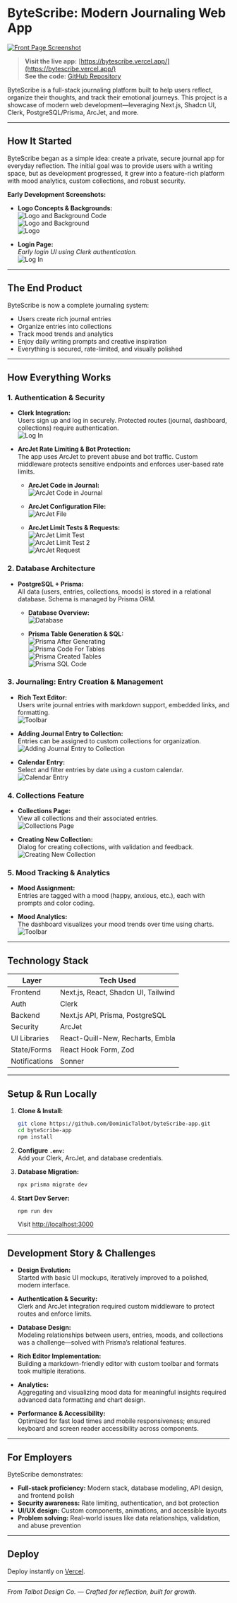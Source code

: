 # ByteScribe: Modern Journaling Web App

[![Front Page Screenshot](/Images/Frontpage.png)](https://bytescribe.vercel.app/)

> **Visit the live app:** [https://bytescribe.vercel.app/](https://bytescribe.vercel.app/)  
> **See the code:** [GitHub Repository](https://github.com/DominicTalbot/byteScribe-app)

ByteScribe is a full-stack journaling platform built to help users reflect, organize their thoughts, and track their emotional journeys. This project is a showcase of modern web development—leveraging Next.js, Shadcn UI, Clerk, PostgreSQL/Prisma, ArcJet, and more.

---

## How It Started

ByteScribe began as a simple idea: create a private, secure journal app for everyday reflection. The initial goal was to provide users with a writing space, but as development progressed, it grew into a feature-rich platform with mood analytics, custom collections, and robust security.

**Early Development Screenshots:**

- **Logo Concepts & Backgrounds:**  
  ![Logo and Background Code](/Images/Logo%20and%20background%20code.png)  
  ![Logo and Background](/Images/Logo%20and%20background.png)  
  ![Logo](/Images/Logo.png)

- **Login Page:**  
  _Early login UI using Clerk authentication._  
  ![Log In](/Images/Log%20in.png)

---

## The End Product

ByteScribe is now a complete journaling system:

- Users create rich journal entries
- Organize entries into collections
- Track mood trends and analytics
- Enjoy daily writing prompts and creative inspiration
- Everything is secured, rate-limited, and visually polished

---

## How Everything Works

### 1. Authentication & Security

- **Clerk Integration:**  
  Users sign up and log in securely. Protected routes (journal, dashboard, collections) require authentication.  
  ![Log In](/Images/Log%20in.png)

- **ArcJet Rate Limiting & Bot Protection:**  
  The app uses ArcJet to prevent abuse and bot traffic. Custom middleware protects sensitive endpoints and enforces user-based rate limits.

  - **ArcJet Code in Journal:**  
    ![ArcJet Code in Journal](/Images/ArcJet%20code%20in%20journal.png)

  - **ArcJet Configuration File:**  
    ![ArcJet File](/Images/ArcJet%20file.png)

  - **ArcJet Limit Tests & Requests:**  
    ![ArcJet Limit Test](/Images/ArcJet%20Limit%20Test.png)  
    ![ArcJet Limit Test 2](/Images/ArcJet%20Limit%20Test%202.png)  
    ![ArcJet Request](/Images/ArcJet%20request.png)

### 2. Database Architecture

- **PostgreSQL + Prisma:**  
  All data (users, entries, collections, moods) is stored in a relational database. Schema is managed by Prisma ORM.

  - **Database Overview:**  
    ![Database](/Images/Database.png)

  - **Prisma Table Generation & SQL:**  
    ![Prisma After Generating](/Images/Prisma-afterGenerating.png)  
    ![Prisma Code For Tables](/Images/Prisma-codeForTables.png)  
    ![Prisma Created Tables](/Images/Prisma-createdTables.png)  
    ![Prisma SQL Code](/Images/Prisma-sqlCode.png)

### 3. Journaling: Entry Creation & Management

- **Rich Text Editor:**  
  Users write journal entries with markdown support, embedded links, and formatting.  
  ![Toolbar](/Images/Toolbar.png)

- **Adding Journal Entry to Collection:**  
  Entries can be assigned to custom collections for organization.  
  ![Adding Journal Entry to Collection](/Images/Adding%20journal%20entry%20to%20collection.png)

- **Calendar Entry:**  
  Select and filter entries by date using a custom calendar.  
  ![Calendar Entry](/Images/Calendar%20entry.png)

### 4. Collections Feature

- **Collections Page:**  
  View all collections and their associated entries.  
  ![Collections Page](/Images/Collections%20page.png)

- **Creating New Collection:**  
  Dialog for creating collections, with validation and feedback.  
  ![Creating New Collection](/Images/Creating%20new%20collection.png)

### 5. Mood Tracking & Analytics

- **Mood Assignment:**  
  Entries are tagged with a mood (happy, anxious, etc.), each with prompts and color coding.

- **Mood Analytics:**  
  The dashboard visualizes your mood trends over time using charts.  
  ![Toolbar](/Images/Toolbar.png) <!-- Replace with a proper mood analytics screenshot if available -->

---

## Technology Stack

| Layer         | Tech Used                           |
| ------------- | ----------------------------------- |
| Frontend      | Next.js, React, Shadcn UI, Tailwind |
| Auth          | Clerk                               |
| Backend       | Next.js API, Prisma, PostgreSQL     |
| Security      | ArcJet                              |
| UI Libraries  | React-Quill-New, Recharts, Embla    |
| State/Forms   | React Hook Form, Zod                |
| Notifications | Sonner                              |

---

## Setup & Run Locally

1. **Clone & Install:**

   ```bash
   git clone https://github.com/DominicTalbot/byteScribe-app.git
   cd byteScribe-app
   npm install
   ```

2. **Configure `.env`:**  
   Add your Clerk, ArcJet, and database credentials.

3. **Database Migration:**

   ```bash
   npx prisma migrate dev
   ```

4. **Start Dev Server:**
   ```bash
   npm run dev
   ```
   Visit [http://localhost:3000](http://localhost:3000)

---

## Development Story & Challenges

- **Design Evolution:**  
  Started with basic UI mockups, iteratively improved to a polished, modern interface.

- **Authentication & Security:**  
  Clerk and ArcJet integration required custom middleware to protect routes and enforce limits.

- **Database Design:**  
  Modeling relationships between users, entries, moods, and collections was a challenge—solved with Prisma’s relational features.

- **Rich Editor Implementation:**  
  Building a markdown-friendly editor with custom toolbar and formats took multiple iterations.

- **Analytics:**  
  Aggregating and visualizing mood data for meaningful insights required advanced data formatting and chart design.

- **Performance & Accessibility:**  
  Optimized for fast load times and mobile responsiveness; ensured keyboard and screen reader accessibility across components.

---

## For Employers

ByteScribe demonstrates:

- **Full-stack proficiency:** Modern stack, database modeling, API design, and frontend polish
- **Security awareness:** Rate limiting, authentication, and bot protection
- **UI/UX design:** Custom components, animations, and accessible layouts
- **Problem solving:** Real-world issues like data relationships, validation, and abuse prevention

---

## Deploy

Deploy instantly on [Vercel](https://vercel.com/new?utm_medium=default-template&filter=next.js&utm_source=create-next-app&utm_campaign=create-next-app-readme).

---

_From Talbot Design Co. — Crafted for reflection, built for growth._
